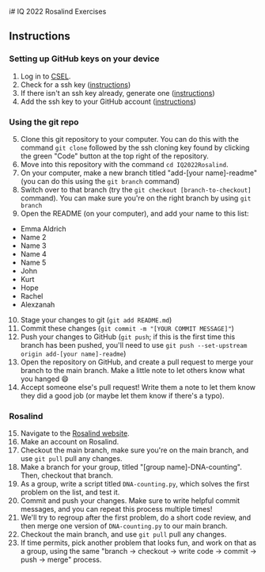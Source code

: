 i# IQ 2022 Rosalind Exercises

## Instructions
### Setting up GitHub keys on your device
1. Log in to [CSEL](https://coding.csel.io/).
2. Check for a ssh key ([instructions](https://docs.github.com/en/authentication/connecting-to-github-with-ssh/checking-for-existing-ssh-keys))
3. If there isn't an ssh key already, generate one ([instructions](https://docs.github.com/en/authentication/connecting-to-github-with-ssh/generating-a-new-ssh-key-and-adding-it-to-the-ssh-agent))
4. Add the ssh key to your GitHub account ([instructions](https://docs.github.com/en/authentication/connecting-to-github-with-ssh/adding-a-new-ssh-key-to-your-github-account))



### Using the git repo

5. Clone this git repository to your computer. You can do this with the command `git clone` followed by the ssh cloning key found by clicking the green "Code" button at the top right of the repository.
6. Move into this repository with the command `cd IQ2022Rosalind`.
7. On your computer, make a new branch titled "add-[your name]-readme" (you can do this using the `git branch` command)
8. Switch over to that branch (try the `git checkout [branch-to-checkout]` command). You can make sure you're on the right branch by using `git branch`
9. Open the README (on your computer), and add your name to this list:


  - Emma Aldrich
  - Name 2
  - Name 3
  - Name 4
  - Name 5
  - John
  - Kurt  
  - Hope
  - Rachel 
  - Alexzanah

10. Stage your changes to git (`git add README.md`)
11. Commit these changes (`git commit -m "[YOUR COMMIT MESSAGE]"`)
12. Push your changes to GitHub (`git push`; if this is the first time this branch has been pushed, you'll need to use `git push --set-upstream origin add-[your name]-readme`)
13. Open the repository on GitHub, and create a pull request to merge your branch to the main branch. Make a little note to let others know what you hanged :smile:
14. Accept someone else's pull request! Write them a note to let them know they did a good job (or maybe let them know if there's a typo).


### Rosalind
15. Navigate to the [Rosalind website](https://rosalind.info/problems/list-view/).
16. Make an account on Rosalind. 
17. Checkout the main branch, make sure you're on the main branch, and use `git pull` pull any changes.
18. Make a branch for your group, titled "[group name]-DNA-counting". Then, checkout that branch.
19. As a group, write a script titled `DNA-counting.py`, which solves the first problem on the list, and test it. 
20. Commit and push your changes. Make sure to write helpful commit messages, and you can repeat this process multiple times!
21. We'll try to regroup after the first problem, do a short code review, and then merge one version of `DNA-counting.py` to our main branch. 
22. Checkout the main branch, and use `git pull` pull any changes.
23. If time permits, pick another problem that looks fun, and work on that as a group, using the same "branch -> checkout -> write code -> commit -> push -> merge" process.
